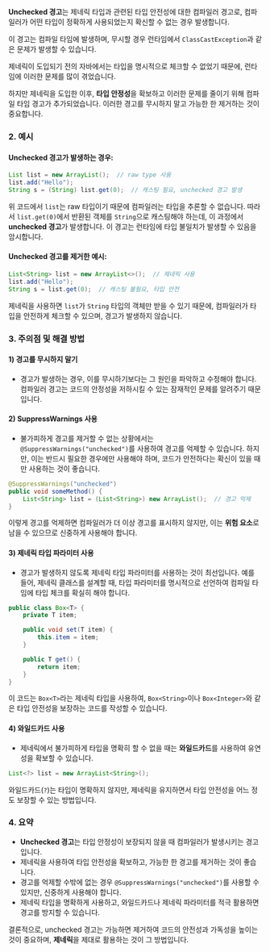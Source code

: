 **Unchecked 경고**는 제네릭 타입과 관련된 타입 안전성에 대한 컴파일러 경고로, 컴파일러가 어떤 타입이 정확하게 사용되었는지 확신할 수 없는 경우 발생합니다. 

이 경고는 컴파일 타임에 발생하며, 무시할 경우 런타임에서 `ClassCastException`과 같은 문제가 발생할 수 있습니다.

제네릭이 도입되기 전의 자바에서는 타입을 명시적으로 체크할 수 없었기 때문에, 런타임에 이러한 문제를 많이 겪었습니다. 

하지만 제네릭을 도입한 이후, **타입 안정성**을 확보하고 이러한 문제를 줄이기 위해 컴파일 타임 경고가 추가되었습니다. 이러한 경고를 무시하지 말고 가능한 한 제거하는 것이 중요합니다.

### 2. 예시

#### Unchecked 경고가 발생하는 경우:

```java
List list = new ArrayList();  // raw type 사용
list.add("Hello");
String s = (String) list.get(0);  // 캐스팅 필요, unchecked 경고 발생
```

위 코드에서 `list`는 raw 타입이기 때문에 컴파일러는 타입을 추론할 수 없습니다. 따라서 `list.get(0)`에서 반환된 객체를 `String`으로 캐스팅해야 하는데, 이 과정에서 **unchecked 경고**가 발생합니다. 이 경고는 런타임에 타입 불일치가 발생할 수 있음을 암시합니다.

#### Unchecked 경고를 제거한 예시:

```java
List<String> list = new ArrayList<>();  // 제네릭 사용
list.add("Hello");
String s = list.get(0);  // 캐스팅 불필요, 타입 안전
```

제네릭을 사용하면 `list`가 `String` 타입의 객체만 받을 수 있기 때문에, 컴파일러가 타입을 안전하게 체크할 수 있으며, 경고가 발생하지 않습니다.

### 3. 주의점 및 해결 방법

#### 1) **경고를 무시하지 말기**

- 경고가 발생하는 경우, 이를 무시하기보다는 그 원인을 파악하고 수정해야 합니다. 컴파일러 경고는 코드의 안정성을 저하시킬 수 있는 잠재적인 문제를 알려주기 때문입니다.

#### 2) **SuppressWarnings 사용**

- 불가피하게 경고를 제거할 수 없는 상황에서는 `@SuppressWarnings("unchecked")`를 사용하여 경고를 억제할 수 있습니다. 하지만, 이는 반드시 필요한 경우에만 사용해야 하며, 코드가 안전하다는 확신이 있을 때만 사용하는 것이 좋습니다.

```java
@SuppressWarnings("unchecked")
public void someMethod() {
    List<String> list = (List<String>) new ArrayList();  // 경고 억제
}
```

이렇게 경고를 억제하면 컴파일러가 더 이상 경고를 표시하지 않지만, 이는 **위험 요소**로 남을 수 있으므로 신중하게 사용해야 합니다.

#### 3) **제네릭 타입 파라미터 사용**

- 경고가 발생하지 않도록 제네릭 타입 파라미터를 사용하는 것이 최선입니다. 예를 들어, 제네릭 클래스를 설계할 때, 타입 파라미터를 명시적으로 선언하여 컴파일 타임에 타입 체크를 확실히 해야 합니다.

```java
public class Box<T> {
    private T item;

    public void set(T item) {
        this.item = item;
    }

    public T get() {
        return item;
    }
}
```

이 코드는 `Box<T>`라는 제네릭 타입을 사용하여, `Box<String>`이나 `Box<Integer>`와 같은 타입 안전성을 보장하는 코드를 작성할 수 있습니다.

#### 4) **와일드카드 사용**

- 제네릭에서 불가피하게 타입을 명확히 할 수 없을 때는 **와일드카드**를 사용하여 유연성을 확보할 수 있습니다.

```java
List<?> list = new ArrayList<String>();
```

와일드카드(`?`)는 타입이 명확하지 않지만, 제네릭을 유지하면서 타입 안전성을 어느 정도 보장할 수 있는 방법입니다.

### 4. 요약

- **Unchecked 경고**는 타입 안정성이 보장되지 않을 때 컴파일러가 발생시키는 경고입니다.
- 제네릭을 사용하여 타입 안전성을 확보하고, 가능한 한 경고를 제거하는 것이 좋습니다.
- 경고를 억제할 수밖에 없는 경우 `@SuppressWarnings("unchecked")`를 사용할 수 있지만, 신중하게 사용해야 합니다.
- 제네릭 타입을 명확하게 사용하고, 와일드카드나 제네릭 파라미터를 적극 활용하면 경고를 방지할 수 있습니다.

결론적으로, unchecked 경고는 가능하면 제거하여 코드의 안전성과 가독성을 높이는 것이 중요하며, **제네릭**을 제대로 활용하는 것이 그 방법입니다.

